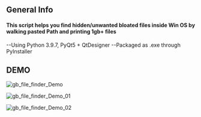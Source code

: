 
<h2>General Info</h2>
<h4>This script helps you find hidden/unwanted bloated files inside Win OS by walking pasted Path and printing 1gb+ files</h4>


--Using Python 3.9.7, PyQt5 + QtDesigner
--Packaged as .exe through PyInstaller


<h2>DEMO</h2>

![gb_file_finder_Demo](https://github.com/BlakeXYZ/WinWeb-Python-Projects/assets/37947050/0cfd72ac-3d24-435f-8f90-e35a7fb7c663)


![gb_file_finder_Demo_01](https://github.com/BlakeXYZ/WinWeb-Python-Projects/assets/37947050/d23843a0-d964-4ea4-833d-fe9dd8f2e2a9)


![gb_file_finder_Demo_02](https://github.com/BlakeXYZ/WinWeb-Python-Projects/assets/37947050/615b8076-2349-4d0c-8c2a-2da99497374d)
